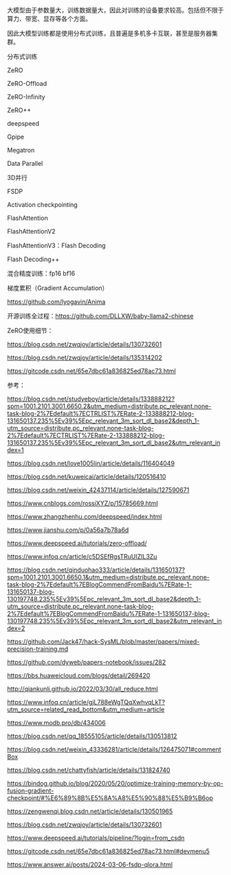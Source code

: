 



大模型由于参数量大，训练数据量大，因此对训练的设备要求较高。包括但不限于算力、带宽、显存等各个方面。

因此大模型训练都是使用分布式训练，且普遍是多机多卡互联，甚至是服务器集群。

分布式训练

ZeRO

ZeRO-Offload

ZeRO-Infinity

ZeRO++

deepspeed

Gpipe

Megatron

Data Parallel

3D并行

FSDP

Activation checkpointing

FlashAttention

FlashAttentionV2

FlashAttentionV3：Flash Decoding

Flash Decoding++

混合精度训练：fp16 bf16

梯度累积（Gradient Accumulation）











https://github.com/lyogavin/Anima

开源训练全过程：https://github.com/DLLXW/baby-llama2-chinese





ZeRO使用细节：

https://blog.csdn.net/zwqjoy/article/details/130732601

https://blog.csdn.net/zwqjoy/article/details/135314202

https://gitcode.csdn.net/65e7dbc61a836825ed78ac73.html















参考：

https://blog.csdn.net/studyeboy/article/details/133888212?spm=1001.2101.3001.6650.2&utm_medium=distribute.pc_relevant.none-task-blog-2%7Edefault%7ECTRLIST%7ERate-2-133888212-blog-131650137.235%5Ev39%5Epc_relevant_3m_sort_dl_base2&depth_1-utm_source=distribute.pc_relevant.none-task-blog-2%7Edefault%7ECTRLIST%7ERate-2-133888212-blog-131650137.235%5Ev39%5Epc_relevant_3m_sort_dl_base2&utm_relevant_index=1

https://blog.csdn.net/love1005lin/article/details/116404049

https://blog.csdn.net/kuweicai/article/details/120516410

https://blog.csdn.net/weixin_42437114/article/details/127590671

https://www.cnblogs.com/rossiXYZ/p/15785669.html

https://www.zhangzhenhu.com/deepspeed/index.html

https://www.jianshu.com/p/0a56a7b78a6d

https://www.deepspeed.ai/tutorials/zero-offload/

https://www.infoq.cn/article/c5DSEfRgsTRuUIZlL3Zu

https://blog.csdn.net/qinduohao333/article/details/131650137?spm=1001.2101.3001.6650.1&utm_medium=distribute.pc_relevant.none-task-blog-2%7Edefault%7EBlogCommendFromBaidu%7ERate-1-131650137-blog-130197748.235%5Ev39%5Epc_relevant_3m_sort_dl_base2&depth_1-utm_source=distribute.pc_relevant.none-task-blog-2%7Edefault%7EBlogCommendFromBaidu%7ERate-1-131650137-blog-130197748.235%5Ev39%5Epc_relevant_3m_sort_dl_base2&utm_relevant_index=2

https://github.com/Jack47/hack-SysML/blob/master/papers/mixed-precision-training.md

https://github.com/dyweb/papers-notebook/issues/282

https://bbs.huaweicloud.com/blogs/detail/269420

http://qiankunli.github.io/2022/03/30/all_reduce.html

https://www.infoq.cn/article/gjL788eWgTQqXwhvqLkT?utm_source=related_read_bottom&utm_medium=article

https://www.modb.pro/db/434006

https://blog.csdn.net/qq_18555105/article/details/130513812

https://blog.csdn.net/weixin_43336281/article/details/126475071#commentBox

https://blog.csdn.net/chattyfish/article/details/131824740

https://bindog.github.io/blog/2020/05/20/optimize-training-memory-by-op-fusion-gradient-checkpoint/#%E6%89%8B%E5%8A%A8%E5%90%88%E5%B9%B6op

https://zengwenqi.blog.csdn.net/article/details/130501965

https://blog.csdn.net/zwqjoy/article/details/130732601



https://www.deepspeed.ai/tutorials/pipeline/?login=from_csdn

https://gitcode.csdn.net/65e7dbc61a836825ed78ac73.html#devmenu5

https://www.answer.ai/posts/2024-03-06-fsdp-qlora.html